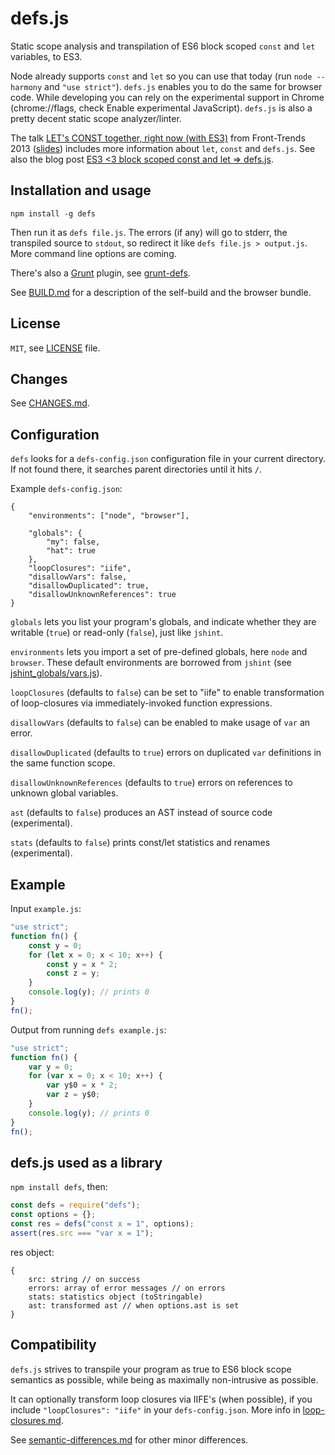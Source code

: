 # defs.js
Static scope analysis and transpilation of ES6 block scoped `const` and `let`
variables, to ES3.

Node already supports `const` and `let` so you can use that today
(run `node --harmony` and `"use strict"`). `defs.js` enables you to do the same
for browser code. While developing you can rely on the experimental support
in Chrome (chrome://flags, check Enable experimental JavaScript). `defs.js` is
also a pretty decent static scope analyzer/linter.

The talk
[LET's CONST together, right now (with ES3)](http://vimeo.com/66501924)
from Front-Trends 2013
([slides](http://blog.lassus.se/files/lets_const_together_ft2013.pdf)) includes
more information about `let`, `const` and `defs.js`. See also the blog post
[ES3 <3 block scoped const and let => defs.js](http://blog.lassus.se/2013/05/defsjs.html).


## Installation and usage
    npm install -g defs

Then run it as `defs file.js`. The errors (if any) will go to stderr,
the transpiled source to `stdout`, so redirect it like `defs file.js > output.js`.
More command line options are coming.

There's also a [Grunt](http://gruntjs.com/) plugin, see [grunt-defs](https://npmjs.org/package/grunt-defs).

See [BUILD.md](BUILD.md) for a description of the self-build and the browser bundle.

## License
`MIT`, see [LICENSE](LICENSE) file.


## Changes
See [CHANGES.md](CHANGES.md).


## Configuration
`defs` looks for a `defs-config.json` configuration file in your current
directory. If not found there, it searches parent directories until it hits `/`.

Example `defs-config.json`:

    {
        "environments": ["node", "browser"],

        "globals": {
            "my": false,
            "hat": true
        },
        "loopClosures": "iife",
        "disallowVars": false,
        "disallowDuplicated": true,
        "disallowUnknownReferences": true
    }

`globals` lets you list your program's globals, and indicate whether they are
writable (`true`) or read-only (`false`), just like `jshint`.

`environments` lets you import a set of pre-defined globals, here `node` and
`browser`. These default environments are borrowed from `jshint` (see
[jshint_globals/vars.js](https://github.com/olov/defs/blob/master/jshint_globals/vars.js)).

`loopClosures` (defaults to `false`) can be set to "iife" to enable transformation
of loop-closures via immediately-invoked function expressions.

`disallowVars` (defaults to `false`) can be enabled to make
usage of `var` an error.

`disallowDuplicated` (defaults to `true`) errors on duplicated
`var` definitions in the same function scope.

`disallowUnknownReferences` (defaults to `true`) errors on references to
unknown global variables.

`ast` (defaults to `false`) produces an AST instead of source code
(experimental).

`stats` (defaults to `false`) prints const/let statistics and renames
(experimental).


## Example

Input `example.js`:

```javascript
"use strict";
function fn() {
    const y = 0;
    for (let x = 0; x < 10; x++) {
        const y = x * 2;
        const z = y;
    }
    console.log(y); // prints 0
}
fn();
```

Output from running `defs example.js`:

```javascript
"use strict";
function fn() {
    var y = 0;
    for (var x = 0; x < 10; x++) {
        var y$0 = x * 2;
        var z = y$0;
    }
    console.log(y); // prints 0
}
fn();
```


## defs.js used as a library
`npm install defs`, then:

```javascript
const defs = require("defs");
const options = {};
const res = defs("const x = 1", options);
assert(res.src === "var x = 1");
```

res object:

    {
        src: string // on success
        errors: array of error messages // on errors
        stats: statistics object (toStringable)
        ast: transformed ast // when options.ast is set
    }


## Compatibility
`defs.js` strives to transpile your program as true to ES6 block scope semantics as
possible, while being as maximally non-intrusive as possible.

It can optionally transform loop closures via IIFE's (when possible), if you include
`"loopClosures": "iife"` in your `defs-config.json`. More info in
[loop-closures.md](loop-closures.md).

See [semantic-differences.md](semantic-differences.md) for other minor differences.
